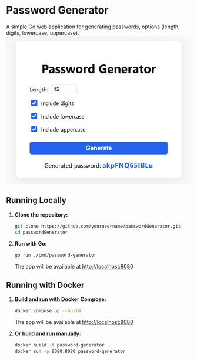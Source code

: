 # Password Generator

A simple Go web application for generating passwords, options (length, digits, lowercase, uppercase).
![Password Generator Screenshot](assets/screenshot1.png)

## Running Locally

1. **Clone the repository:**
   ```sh
   git clone https://github.com/yourusername/passwordGenerator.git
   cd passwordGenerator
   ```

2. **Run with Go:**
   ```sh
   go run ./cmd/password-generator
   ```
   The app will be available at [http://localhost:8080](http://localhost:8080)

## Running with Docker

1. **Build and run with Docker Compose:**
   ```sh
   docker compose up --build
   ```
   The app will be available at [http://localhost:8080](http://localhost:8080)

2. **Or build and run manually:**
   ```sh
   docker build -t password-generator .
   docker run -p 8080:8080 password-generator
   ```